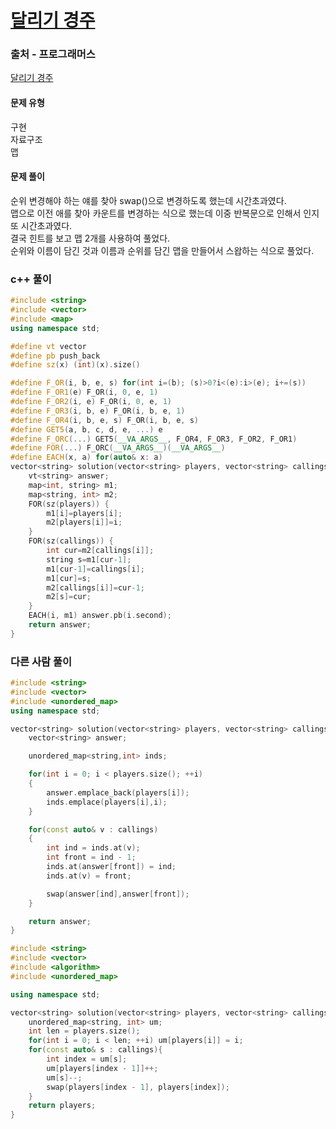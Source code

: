 # [달리기 경주](https://school.programmers.co.kr/learn/courses/30/lessons/178871)

### 출처 - 프로그래머스
[달리기 경주](https://school.programmers.co.kr/learn/courses/30/lessons/178871)

#### 문제 유형
구현  
자료구조  
맵

#### 문제 풀이
순위 변경해야 하는 얘를 찾아 swap()으로 변경하도록 했는데 시간초과였다.  
맵으로 이전 애를 찾아 카운트를 변경하는 식으로 했는데 이중 반복문으로 인해서 인지 또 시간초과였다.  
결국 힌트를 보고 맵 2개를 사용하여 풀었다.  
순위와 이름이 담긴 것과 이름과 순위를 담긴 맵을 만들어서 스왑하는 식으로 풀었다.

### c++ 풀이
```c++
#include <string>
#include <vector>
#include <map>
using namespace std;

#define vt vector
#define pb push_back
#define sz(x) (int)(x).size()

#define F_OR(i, b, e, s) for(int i=(b); (s)>0?i<(e):i>(e); i+=(s))
#define F_OR1(e) F_OR(i, 0, e, 1)
#define F_OR2(i, e) F_OR(i, 0, e, 1)
#define F_OR3(i, b, e) F_OR(i, b, e, 1)
#define F_OR4(i, b, e, s) F_OR(i, b, e, s)
#define GET5(a, b, c, d, e, ...) e
#define F_ORC(...) GET5(__VA_ARGS__, F_OR4, F_OR3, F_OR2, F_OR1)
#define FOR(...) F_ORC(__VA_ARGS__)(__VA_ARGS__)
#define EACH(x, a) for(auto& x: a)
vector<string> solution(vector<string> players, vector<string> callings) {
    vt<string> answer;
    map<int, string> m1;
    map<string, int> m2;
    FOR(sz(players)) {
        m1[i]=players[i];
        m2[players[i]]=i;
    }
    FOR(sz(callings)) {
        int cur=m2[callings[i]];
        string s=m1[cur-1];
        m1[cur-1]=callings[i];
        m1[cur]=s;
        m2[callings[i]]=cur-1;
        m2[s]=cur;
    }
    EACH(i, m1) answer.pb(i.second);
    return answer;
}
```

### 다른 사람 풀이
```c++
#include <string>
#include <vector>
#include <unordered_map>
using namespace std;

vector<string> solution(vector<string> players, vector<string> callings) {
    vector<string> answer;

    unordered_map<string,int> inds;

    for(int i = 0; i < players.size(); ++i)
    {
        answer.emplace_back(players[i]);
        inds.emplace(players[i],i);
    }

    for(const auto& v : callings)
    {
        int ind = inds.at(v);
        int front = ind - 1;
        inds.at(answer[front]) = ind;
        inds.at(v) = front;

        swap(answer[ind],answer[front]);
    }

    return answer;
}
```

```c++
#include <string>
#include <vector>
#include <algorithm>
#include <unordered_map>

using namespace std;

vector<string> solution(vector<string> players, vector<string> callings) {
    unordered_map<string, int> um;
    int len = players.size();
    for(int i = 0; i < len; ++i) um[players[i]] = i;
    for(const auto& s : callings){
        int index = um[s];
        um[players[index - 1]]++;
        um[s]--;
        swap(players[index - 1], players[index]);        
    }
    return players;
}
```